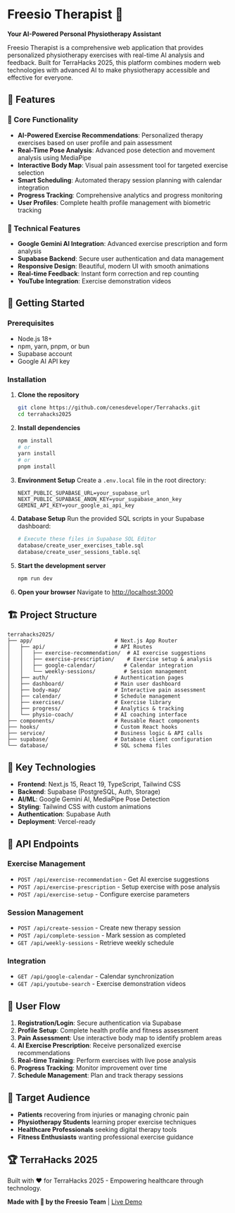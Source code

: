 # Freesio Therapist 🏥

**Your AI-Powered Personal Physiotherapy Assistant**

Freesio Therapist is a comprehensive web application that provides personalized physiotherapy exercises with real-time AI analysis and feedback. Built for TerraHacks 2025, this platform combines modern web technologies with advanced AI to make physiotherapy accessible and effective for everyone.

## 🌟 Features

### 🎯 Core Functionality
- **AI-Powered Exercise Recommendations**: Personalized therapy exercises based on user profile and pain assessment
- **Real-Time Pose Analysis**: Advanced pose detection and movement analysis using MediaPipe
- **Interactive Body Map**: Visual pain assessment tool for targeted exercise selection
- **Smart Scheduling**: Automated therapy session planning with calendar integration
- **Progress Tracking**: Comprehensive analytics and progress monitoring
- **User Profiles**: Complete health profile management with biometric tracking

### 🔧 Technical Features
- **Google Gemini AI Integration**: Advanced exercise prescription and form analysis
- **Supabase Backend**: Secure user authentication and data management
- **Responsive Design**: Beautiful, modern UI with smooth animations
- **Real-time Feedback**: Instant form correction and rep counting
- **YouTube Integration**: Exercise demonstration videos

## 🚀 Getting Started

### Prerequisites
- Node.js 18+ 
- npm, yarn, pnpm, or bun
- Supabase account
- Google AI API key

### Installation

1. **Clone the repository**
   ```bash
   git clone https://github.com/cenesdeveloper/Terrahacks.git
   cd terrahacks2025
   ```

2. **Install dependencies**
   ```bash
   npm install
   # or
   yarn install
   # or
   pnpm install
   ```

3. **Environment Setup**
   Create a `.env.local` file in the root directory:
   ```env
   NEXT_PUBLIC_SUPABASE_URL=your_supabase_url
   NEXT_PUBLIC_SUPABASE_ANON_KEY=your_supabase_anon_key
   GEMINI_API_KEY=your_google_ai_api_key
   ```

4. **Database Setup**
   Run the provided SQL scripts in your Supabase dashboard:
   ```bash
   # Execute these files in Supabase SQL Editor
   database/create_user_exercises_table.sql
   database/create_user_sessions_table.sql
   ```

5. **Start the development server**
   ```bash
   npm run dev
   ```

6. **Open your browser**
   Navigate to [http://localhost:3000](http://localhost:3000)

## 🏗️ Project Structure

```
terrahacks2025/
├── app/                          # Next.js App Router
│   ├── api/                      # API Routes
│   │   ├── exercise-recommendation/  # AI exercise suggestions
│   │   ├── exercise-prescription/    # Exercise setup & analysis
│   │   ├── google-calendar/         # Calendar integration
│   │   └── weekly-sessions/         # Session management
│   ├── auth/                     # Authentication pages
│   ├── dashboard/                # Main user dashboard
│   ├── body-map/                 # Interactive pain assessment
│   ├── calendar/                 # Schedule management
│   ├── exercises/                # Exercise library
│   ├── progress/                 # Analytics & tracking
│   └── physio-coach/             # AI coaching interface
├── components/                   # Reusable React components
├── hooks/                        # Custom React hooks
├── service/                      # Business logic & API calls
├── supabase/                     # Database client configuration
└── database/                     # SQL schema files
```

## 🎨 Key Technologies

- **Frontend**: Next.js 15, React 19, TypeScript, Tailwind CSS
- **Backend**: Supabase (PostgreSQL, Auth, Storage)
- **AI/ML**: Google Gemini AI, MediaPipe Pose Detection
- **Styling**: Tailwind CSS with custom animations
- **Authentication**: Supabase Auth
- **Deployment**: Vercel-ready

## 🔗 API Endpoints

### Exercise Management
- `POST /api/exercise-recommendation` - Get AI exercise suggestions
- `POST /api/exercise-prescription` - Setup exercise with pose analysis
- `POST /api/exercise-setup` - Configure exercise parameters

### Session Management  
- `POST /api/create-session` - Create new therapy session
- `POST /api/complete-session` - Mark session as completed
- `GET /api/weekly-sessions` - Retrieve weekly schedule

### Integration
- `GET /api/google-calendar` - Calendar synchronization
- `GET /api/youtube-search` - Exercise demonstration videos

## 👥 User Flow

1. **Registration/Login**: Secure authentication via Supabase
2. **Profile Setup**: Complete health profile and fitness assessment
3. **Pain Assessment**: Use interactive body map to identify problem areas
4. **AI Exercise Prescription**: Receive personalized exercise recommendations
5. **Real-time Training**: Perform exercises with live pose analysis
6. **Progress Tracking**: Monitor improvement over time
7. **Schedule Management**: Plan and track therapy sessions

## 🎯 Target Audience

- **Patients** recovering from injuries or managing chronic pain
- **Physiotherapy Students** learning proper exercise techniques
- **Healthcare Professionals** seeking digital therapy tools
- **Fitness Enthusiasts** wanting professional exercise guidance


## 🏆 TerraHacks 2025

Built with ❤️ for TerraHacks 2025 - Empowering healthcare through technology.


**Made with 💪 by the Freesio Team** | [Live Demo](https://freesiotherapist.vercel.app)
